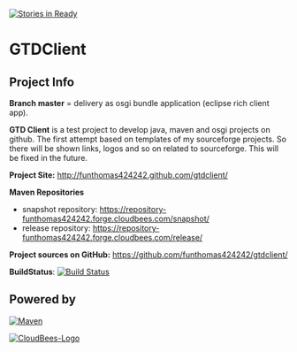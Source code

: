 [![Stories in Ready](https://badge.waffle.io/FunThomas424242/gtdclient.png?label=ready&title=Ready)](http://waffle.io/FunThomas424242/gtdclient)

GTDClient
=========

Project Info
------------

**Branch master** = delivery as osgi bundle application (eclipse rich client app).

**GTD Client** is a test project to develop java, maven and osgi projects on github.
The first attempt based on templates of my sourceforge projects. So there 
will be shown links, logos and so on related to sourceforge. This will be fixed
in the future.


**Project Site:** http://funthomas424242.github.com/gtdclient/

**Maven Repositories**

 - snapshot repository: https://repository-funthomas424242.forge.cloudbees.com/snapshot/
 - release repository: https://repository-funthomas424242.forge.cloudbees.com/release/

**Project sources on GitHub:** https://github.com/funthomas424242/gtdclient/

**BuildStatus**: [![Build Status](https://funthomas424242.ci.cloudbees.com/buildStatus/icon?job=gtdclient)](https://funthomas424242.ci.cloudbees.com/job/gtdclient/)


Powered by
----------

[![Maven](http://maven.apache.org/images/logos/maven-feather.png)](http://maven.apache.org)

[![CloudBees-Logo](http://www.cloudbees.com/sites/default/files/Button-Powered-by-CB.png)](http://www.cloudbees.com)
